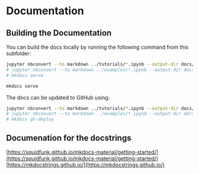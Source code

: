 # Documentation

## Building the Documentation

You can build the docs locally by running the following command from this subfolder:

```bash
jupyter nbconvert --to markdown ../tutorials/*.ipynb --output-dir docs/tutorials/
# jupyter nbconvert --to markdown ../examples/*.ipynb --output-dir docs/examples/
# mkdocs serve
```

```zsh
mkdocs serve
```

The docs can be updated to GitHub using:

```bash
jupyter nbconvert --to markdown ../tutorials/*.ipynb --output-dir docs/tutorials/
# jupyter nbconvert --to markdown ../examples/*.ipynb --output-dir docs/examples/
# mkdocs gh-deploy
```

## Documenation for the docstrings

[https://squidfunk.github.io/mkdocs-material/getting-started/](https://squidfunk.github.io/mkdocs-material/getting-started/)
[https://mkdocstrings.github.io/](https://mkdocstrings.github.io/)




